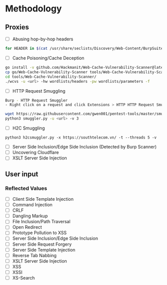 # Methodology

## Proxies
- ☐ Abusing hop-by-hop headers
```bash
for HEADER in $(cat /usr/share/seclists/Discovery/Web-Content/BurpSuite-ParamMiner/lowercase-headers); do python3 hbh-header-abuse-test.py -u <url> -x "$HEADER" -v; :'sleep 1'; done
```
- ☐ Cache Poisoning/Cache Deception
```bash
go install -v github.com/Hackmanit/Web-Cache-Vulnerability-Scanner@latest
cp go/Web-Cache-Vulnerability-Scanner tools/Web-Cache-Vulnerability-Scanner/wcvs
cd tools/Web-Cache-Vulnerability-Scanner/
./wcvs -u <url> -hw wordlists/headers -pw wordlists/parameters -f
```
- ☐ HTTP Request Smuggling 
```bash
Burp - HTTP Request Smuggler
- Right click on a request and click Extensions > HTTP HTTP Request Smuggler > Smuggle Probe.

wget https://raw.githubusercontent.com/gwen001/pentest-tools/master/smuggler.py
python3 smuggler.py -u <url> -v 3
```
- ☐ H2C Smuggling
```
python3 h2csmuggler.py -x https://southtelecom.vn/ -t --threads 5 -v
```
- ☐ Server Side Inclusion/Edge Side Inclusion (Detected by Burp Scanner)
- ☐ Uncovering Cloudflare
- ☐ XSLT Server Side Injection

## User input
### Reflected Values
- ☐ Client Side Template Injection
- ☐ Command Injection
- ☐ CRLF
- ☐ Dangling Markup
- ☐ File Inclusion/Path Traversal
- ☐ Open Redirect
- ☐ Prototype Pollution to XSS
- ☐ Server Side Inclusion/Edge Side Inclusion
- ☐ Server Side Request Forgery
- ☐ Server Side Template Injection
- ☐ Reverse Tab Nabbing
- ☐ XSLT Server Side Injection
- ☐ XSS
- ☐ XSSI
- ☐ XS-Search

